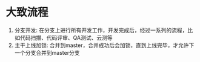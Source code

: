

# 大致流程

1. 分支开发: 在分支上进行所有开发工作，开发完成后，经过一系列的流程，比如代码扫描、代码评审、QA测试、云测等
2. 主干上线加锁: 合并到master，合并成功后会加锁，直到上线完毕，才允许下一个分支合并到master分支
